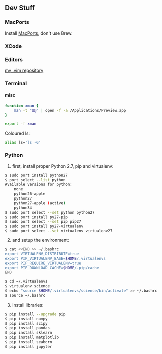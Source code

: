 ## Dev Stuff
### MacPorts
Install [MacPorts](https://www.macports.org), don't use Brew.

### XCode

### Editors
[my .vim repository](https://github.com/drsmithization/dotvim)

### Terminal
#### 
#### misc
```bash
function xman {
    man -t "$@" | open -f -a /Applications/Preview.app
}

export -f xman
```
Coloured ls:
```bash
alias ls='ls -G'
```

### Python
1) first, install proper Python 2.7, pip and virtualenv:
```bash
$ sudo port install python27
$ port select --list python
Available versions for python:
	none
	python26-apple
	python27
	python27-apple (active)
	python34
$ sudo port select --set python python27
$ sudo port install py27-pip
$ sudo port select --set pip pip27
$ sudo port install py27-virtualenv
$ sudo port select --set virtualenv virtualenv27
```
2) and setup the environment:
```bash
$ cat <<END >> ~/.bashrc
export VIRTUALENV_DISTRIBUTE=true
export PIP_VIRTUALENV_BASE=$HOME/.virtualenvs
export PIP_REQUIRE_VIRTUALENV=true
export PIP_DOWNLOAD_CACHE=$HOME/.pip/cache
END

$ cd ~/.virtualenvs
$ virtualenv science
$ echo "source $HOME/.virtualenvs/science/bin/activate" >> ~/.bashrc
$ source ~/.bashrc
```

3) install libraries:
```bash
$ pip install --upgrade pip
$ pip install numpy
$ pip install scipy
$ pip install pandas
$ pip install sklearn
$ pip install matplotlib
$ pip install seaborn
$ pip install jupyter
```
